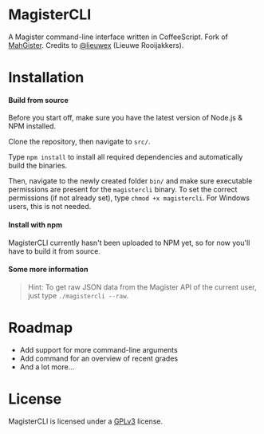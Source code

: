 MagisterCLI
=========

A Magister command-line interface written in CoffeeScript. Fork of [MahGister](https://github.com/lieuwex/MahGister).
Credits to [@lieuwex](https://github.com/lieuwex) (Lieuwe Rooijakkers).

Installation
=========

#### Build from source
Before you start off, make sure you have the latest version of Node.js & NPM installed.

Clone the repository, then navigate to `src/`.

Type `npm install` to install all required dependencies and automatically build the binaries.

Then, navigate to the newly created folder `bin/` and make sure executable permissions are present for
the `magistercli` binary. To set the correct permissions (if not already set), type `chmod +x magistercli`.
For Windows users, this is not needed.

#### Install with npm
MagisterCLI currently hasn't been uploaded to NPM yet, so for now you'll have to build it from source.

#### Some more information

> Hint: To get raw JSON data from the Magister API of the current user, just type `./magistercli --raw`.

Roadmap
=========

- Add support for more command-line arguments
- Add command for an overview of recent grades
- And a lot more...

License
=========

MagisterCLI is licensed under a [GPLv3](https://github.com/keesvv/magistercli/blob/master/LICENSE) license.
